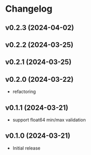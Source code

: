 # Changelog

## v0.2.3 (2024-04-02)
## v0.2.2 (2024-03-25)
## v0.2.1 (2024-03-25)
## v0.2.0 (2024-03-22)

- refactoring

## v0.1.1 (2024-03-21)

- support float64 min/max validation

## v0.1.0 (2024-03-21)

- Initial release

